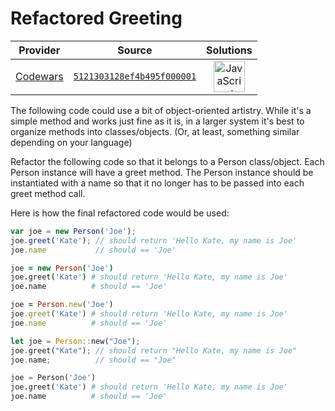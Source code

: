 [_metadata_:generated]: - "true"

# Refactored Greeting

<!-- INFO TABLE BEGIN -->

| Provider                                        | Source                                                                               | Solutions                                                                                                                                                    |
| :---------------------------------------------: | :----------------------------------------------------------------------------------: | :----------------------------------------------------------------------------------------------------------------------------------------------------------: |
| [Codewars](../../../docs/providers/Codewars.md) | [`5121303128ef4b495f000001`](https://www.codewars.com/kata/5121303128ef4b495f000001) | [<img src="https://res.cloudinary.com/rascaltwo/image/upload/v1631924076/javascript_ehszr7.svg" alt="JavaScript" title="JavaScript" width="50" />](solve.js) |

<!-- INFO TABLE END -->

The following code could use a bit of object-oriented artistry. While it's a simple method and works just fine as it is, in a larger system it's best to organize methods into classes/objects. (Or, at least, something similar depending on your language)

Refactor the following code so that it belongs to a Person class/object. Each Person instance will have a greet method. The Person instance should be instantiated with a name so that it no longer has to be passed into each greet method call. 

Here is how the final refactored code would be used:

```javascript
var joe = new Person('Joe');
joe.greet('Kate'); // should return 'Hello Kate, my name is Joe'
joe.name           // should == 'Joe'
```
```coffeescript
joe = new Person('Joe')
joe.greet('Kate') # should return 'Hello Kate, my name is Joe'
joe.name          # should == 'Joe'
```
```ruby
joe = Person.new('Joe')
joe.greet('Kate') # should return 'Hello Kate, my name is Joe'
joe.name          # should == 'Joe'
```
```rust
let joe = Person::new("Joe");
joe.greet("Kate"); // should return "Hello Kate, my name is Joe"
joe.name;          // should == "Joe"
```
```python
joe = Person('Joe')
joe.greet('Kate') # should return 'Hello Kate, my name is Joe'
joe.name          # should == 'Joe'
```
